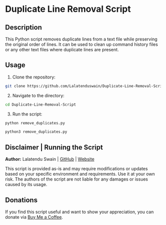 # Duplicate Line Removal Script

## Description

This Python script removes duplicate lines from a text file while preserving the original order of lines. It can be used to clean up command history files or any other text files where duplicate lines are present.

## Usage

1. Clone the repository:

```bash
git clone https://github.com/Lalatenduswain/Duplicate-Line-Removal-Script.git
```

2. Navigate to the directory:

```bash
cd Duplicate-Line-Removal-Script
```

3. Run the script:

```bash
python remove_duplicates.py
```

```bash
python3 remove_duplicates.py
```

## Disclaimer | Running the Script

**Author:** Lalatendu Swain | [GitHub](https://github.com/Lalatenduswain) | [Website](https://blog.lalatendu.info/)

This script is provided as-is and may require modifications or updates based on your specific environment and requirements. Use it at your own risk. The authors of the script are not liable for any damages or issues caused by its usage.

## Donations

If you find this script useful and want to show your appreciation, you can donate via [Buy Me a Coffee](https://www.buymeacoffee.com/lalatendu.swain).
